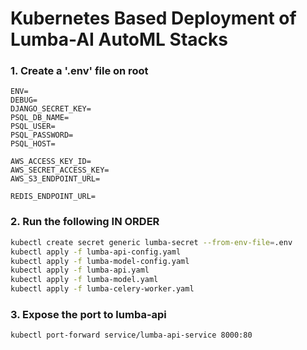 # Kubernetes Based Deployment of Lumba-AI AutoML Stacks


### 1. Create a '.env' file on root
```
ENV=
DEBUG=
DJANGO_SECRET_KEY=
PSQL_DB_NAME=
PSQL_USER=
PSQL_PASSWORD=
PSQL_HOST=

AWS_ACCESS_KEY_ID=
AWS_SECRET_ACCESS_KEY=
AWS_S3_ENDPOINT_URL=

REDIS_ENDPOINT_URL=
```

### 2. Run the following **IN ORDER**
``` bash
kubectl create secret generic lumba-secret --from-env-file=.env
kubectl apply -f lumba-api-config.yaml
kubectl apply -f lumba-model-config.yaml
kubectl apply -f lumba-api.yaml
kubectl apply -f lumba-model.yaml
kubectl apply -f lumba-celery-worker.yaml
```

### 3. Expose the port to lumba-api
```bash
kubectl port-forward service/lumba-api-service 8000:80
```
